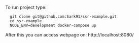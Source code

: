 To run project type:
```
  git clone git@github.com:Sark91/ssr-example.git
  cd ssr-example
  NODE_ENV=development docker-compose up
```

After this you can access webpage on: http://localhost:8080/